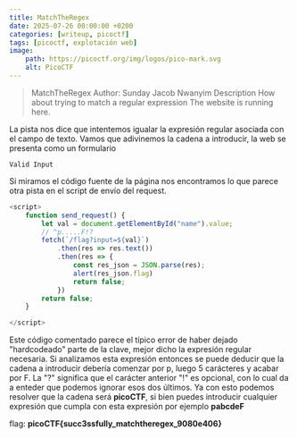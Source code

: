 ```yaml
---
title: MatchTheRegex
date: 2025-07-26 00:00:00 +0200
categories: [writeup, picoctf]
tags: [picoctf, explotación web]     
image:
    path: https://picoctf.org/img/logos/pico-mark.svg
    alt: PicoCTF
---
```

>MatchTheRegex
Author: Sunday Jacob Nwanyim
Description
How about trying to match a regular expression The website is running here.

La pista nos dice que intentemos igualar la expresión regular asociada con el campo de texto.
Vamos que adivinemos la cadena a introducir, la web se presenta como un formulario

```
Valid Input

```

Si miramos el código fuente de la página nos encontramos lo que parece otra pista en el script de envío del request.
``` javascript
<script>
	function send_request() {
		let val = document.getElementById("name").value;
		// ^p.....F!?
		fetch(`/flag?input=${val}`)
			.then(res => res.text())
			.then(res => {
				const res_json = JSON.parse(res);
				alert(res_json.flag)
				return false;
			})
		return false;
	}

</script>
```

Este código comentado parece el típico error de haber dejado "hardcodeado" parte de la clave, mejor dicho la  expresión regular necesaria. Si analizamos esta expresión entonces se puede deducir que la cadena a introducir debería comenzar por p, luego 5 carácteres y acabar por F. La "?" significa que el carácter anterior "!" es opcional, con lo cual da a enteder que podemos ignorar esos dos últimos. Ya con esto podemos resolver que la cadena será **picoCTF**, si bien puedes introducir cualquier expresión que cumpla con esta expresión por ejemplo **pabcdeF**

flag: **picoCTF{succ3ssfully_matchtheregex_9080e406}**


